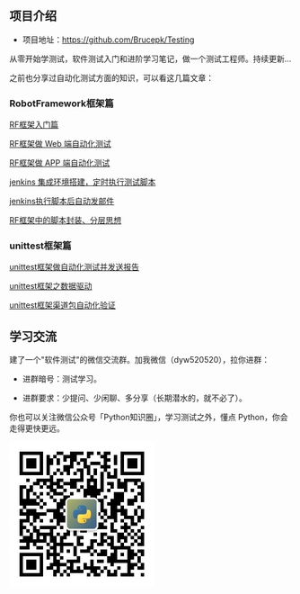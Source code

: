 ## 项目介绍
- 项目地址：https://github.com/Brucepk/Testing

从零开始学测试，软件测试入门和进阶学习笔记，做一个测试工程师。持续更新...

之前也分享过自动化测试方面的知识，可以看这几篇文章：

### RobotFramework框架篇

[RF框架入门篇](https://mp.weixin.qq.com/s/0sBS-eXAL02e1h4c0syADQ)

[RF框架做 Web 端自动化测试](https://mp.weixin.qq.com/s/enIK0vx7-nmPjwx9sGcLlw)

[RF框架做 APP 端自动化测试](https://mp.weixin.qq.com/s/G7nm13UQXnD32JofhujYEQ)

[jenkins 集成环境搭建，定时执行测试脚本](https://mp.weixin.qq.com/s/t9T_CFNtwH_Y9rWH7u1nnA)

[jenkins执行脚本后自动发邮件](https://mp.weixin.qq.com/s/sLoDBEkISYwItBmZZQElUw)

[RF框架中的脚本封装、分层思想](https://mp.weixin.qq.com/s/x3B3gp-PUaON0CHShLJ1iA)


### unittest框架篇

[unittest框架做自动化测试并发送报告](https://mp.weixin.qq.com/s/rEcWptLw7UTpKeOupO6jGA)

[unittest框架之数据驱动](https://mp.weixin.qq.com/s/F3LU1FR0ghehFiM0ezlWVA)

[unittest框架渠道包自动化验证](https://mp.weixin.qq.com/s/po9sCKhjg6y8UY__wb9xFA)

## 学习交流

建了一个"软件测试"的微信交流群。加我微信（dyw520520），拉你进群：

- 进群暗号：测试学习。

- 进群要求：少提问、少闲聊、多分享（长期潜水的，就不必了）。

你也可以关注微信公众号「Python知识圈」，学习测试之外，懂点 Python，你会走得更快更远。


![公众号](https://github.com/Brucepk/pk.github.io/blob/master/gzh.jpg)
